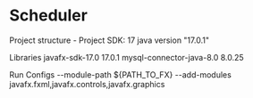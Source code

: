 # Scheduler

Project structure - Project SDK:
17 java version "17.0.1"

Libraries
javafx-sdk-17.0
  17.0.1
mysql-connector-java-8.0
  8.0.25

Run Configs
--module-path ${PATH_TO_FX} --add-modules javafx.fxml,javafx.controls,javafx.graphics
